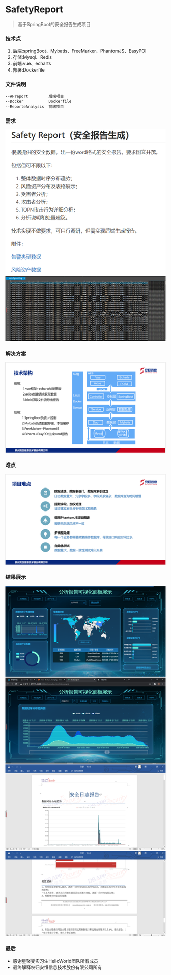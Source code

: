 # SafetyReport

> 基于SpringBoot的安全报告生成项目



### 技术点

1. 后端:springBoot、Mybatis、FreeMarker、PhantomJS、EasyPOI
2. 存储:Mysql、Redis
3. 前端:vue、echarts
4. 部署:Dockerfile



### 文件说明

````txt
--AHreport  	   后端项目
--Docker   		   Dockerfile
--ReporteAnalysis  前端项目
````



### 需求

<img src="images/j-01.jpg"/>

<img src="images/j-02.jpg"/>



### 解决方案

<img src="images/j-03.jpg"/>



### 难点

<img src="images/j-04.jpg"/>



### 结果展示

<img src="images/j-05.jpg"/>

<img src="images/j-06.jpg"/>

<img src="images/j-07.jpg"/>

<img src="images/j-08.jpg"/>





### 最后

+ 感谢星聚变实习生HelloWorld团队所有成员
+ 最终解释权归安恒信息技术股份有限公司所有